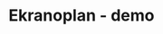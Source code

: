 ---
layout: album
title: Ekranoplan - demo
description: demo
modified: 2015-01-06
tags: [doom, d-beat, sludge, germany]
comments: false
share: false
albumid: 547498753
facebook: https://www.facebook.com/ekranoplanband
bandcamp: http://ekranoplandoomgrind.bandcamp.com/releases
myspace:
image:
  feature: content/ekranoplan/logo.jpg
---